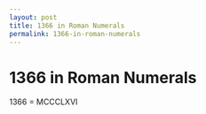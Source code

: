 ```yaml
---
layout: post
title: 1366 in Roman Numerals
permalink: 1366-in-roman-numerals
---
```


# 1366 in Roman Numerals

1366 = MCCCLXVI
